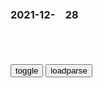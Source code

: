 ### 2021-12-　28

```note
```

<table id="tbc" style="white-space:pre-wrap">
</table>
<button onclick="toggleb()">toggle</button>
<button onclick="loadparse()">loadparse</button>
<br>
<!-- 🌸<br>🍅-　-🍑<hr>🍀 -->
<pre>
<textarea rows="30" cols="100" style="display: none" id="tar">

<font size="2"><b>
魏王武承嗣：则天亲侄，大周开国功臣，图谋太子位失利，郁闷而死</b></font><br>
https://mbd.baidu.com/newspage/data/landingsuper?context=%7B%22nid%22%3A%22news_9854445686246661023%22%7D&n_type=-1&p_from=-1

<font size="1" style="color:#DCDCDC"><b>2021/12/29 下午12:57:37</b></font><br>

<font size="2"><b>
种族歧视多严重？就算变成丧尸，我都不稀罕咬黑人,搞笑,恶搞整蛊,好看视频</b></font><br>
https://haokan.baidu.com/v?vid=10459823072578007706&sfrom=baidu-feed

<font size="1" style="color:#DCDCDC"><b>2021/12/29 上午11:39:33</b></font><br>

<font size="2"><b>
庄子·内篇·齐物论_古诗文网</b></font><br>
https://so.gushiwen.cn/guwen/bookv_3255.aspx

　　既使我与若辩矣，若胜我，我不若胜，若果是也？我果非也邪？我胜若，若不吾胜，我果是也？而果非也邪？其或是也？其或非也邪？其俱是也？其俱非也邪？我与若不能相知也。则人固受其黮暗，吾谁使正之？

倘使我和你展开辩论，你胜了我，我没有胜你，那么，你果真对，我果真错吗？我胜了你，你没有胜我，我果真对，你果真错吗？难道我们两人有谁是正确的，有谁是不正确的吗？难道我们两人都是正确的，或都是不正确的吗？我和你都无从知道，而世人原本也都承受着蒙昧与晦暗，我们又能让谁作出正确的裁定？

<font size="1" style="color:#DCDCDC"><b>2021/12/29 上午11:29:07</b></font><br>

<font size="2"><b>
关于“眯眯眼”事件的反思，《庄子》：不要让“偏好”，成了标准</b></font><br>
https://mbd.baidu.com/newspage/data/landingsuper?context=%7B%22nid%22%3A%22news_9627737525314624798%22%7D&n_type=-1&p_from=-1

人心中的成见是一座大山，
任你怎么努力都休想搬动。
https://pics7.baidu.com/feed/cdbf6c81800a19d8cf37ae1146c32782a61e46b4.jpeg?token=1c43f3c372bb8a10af4b1aa07b2082e6/.jpg

<font size="1" style="color:#DCDCDC"><b>2021/12/29 上午11:23:29</b></font><br>

<font size="2"><b>
为什么怀念mz席，因为越来越多的年轻人已经觉醒</b></font><br>
https://view.inews.qq.com/a/20211226A049O800

出处存疑

你太高看他们了，他们懂得什么是资本主义吗？最多是倒退回半封建半殖m地sh去了。
资本主义是靠侵略和掠夺别的gj的财富而积累资本资产的，而搞修正主义的走资派们敢于侵略谁呀，不被侵略就阿弥陀佛了，他们只能是联合帝国主义gj，剥削和压迫本m族广大的rm百x，或者贱卖自己gj的资源以满足自己那贪得无厌的私利。
对外软弱妥协，对内重拳出击。最可怕的不仅是g内资本家如此，队伍内部的很多蛀虫也同样如此，两者相互勾结合二为一，趴在整个sh身上敲骨吸髓。

也不知道从什么时候开始，一个个大买办从原来缩躲的阴暗处，公然跳出来，光明正大的再次骑到rm的脖子上。

那条追求公平正义的征途，mz席生前没有走完，以后年轻人们会接着走下去。

怀念mz席，就是要从mz席领导亿万zgrm改天换地的伟大g命实践中汲取信心、勇气和力量，学到理论、经验和方法，然后身体力行，去建立一个没有人剥削人、人压迫人的新世界！

天下者我们的天下，gj者我们的gj，sh者我们的sh。我们不说谁说？我们不干谁干？

呐喊声仍犹在耳。
全世界无产者联合起来！

<font size="1" style="color:#DCDCDC"><b>2021/12/29 上午11:15:49</b></font><br>

<font size="2"><b>
《雄狮少年》为我们诠释了什么叫“黄四郎式傲慢”</b></font><br>
https://mbd.baidu.com/newspage/data/landingsuper?context=%7B%22nid%22%3A%22news_8890739459604598128%22%7D&n_type=-1&p_from=-1

你家对面住着武大武二两兄弟。武大郎是矮个子，被人嘲讽为“三寸丁谷树皮”，武二郎身高九尺，能用拳头打死老虎。然后你顶着大红花，上人家门口敲锣打鼓，科普谷树皮的72种药用价值，还自以为是讨好了人家的兄弟。你猜武二郎会不会出来揍你？

他们当了太久的黄四郎，总以为按一按脑袋，大家就把真金白银交上来了。

黄四郎老爷除了鱼肉乡里之外，还要把人卖到美国修铁路，

你要是顺着他们的话说，直接就输了。如果你真想把黄四郎和胡百、胡千、胡万们一波带走，就一定不能掉进他们的坑里。

拥有造梗能力的写手，相当于拥有舆l场上的核武器，以及自媒体界的屠龙刀。虽然他们自己的内容力量微薄，但可以用梗诱发二次创作，从而让大z通通参与进来，形成高效裂变的结果。这种途径，无疑是摧毁黄四郎的最边界方式。

不信你把《雄狮少年》和苏联笑话结合一把，然后让段子手们发出去。黄老爷不接招就是理亏，他们但凡接招，我们也照样可以把各式各样的帽子，给他们原样扣回去。

<font size="1" style="color:#DCDCDC"><b>2021/12/29 上午11:08:34</b></font><br>

<font size="2"><b>
法国继续严打：至少99座清z寺遭调查，其中21座已关闭</b></font><br>
https://mbd.baidu.com/newspage/data/landingsuper?context=%7B%22nid%22%3A%22news_8641589987309201279%22%7D&n_type=-1&p_from=-1

<font size="1" style="color:#DCDCDC"><b>2021/12/29 上午10:33:23</b></font><br>

<font size="2"><b>
我这么差劲，你怎么还愿意跟我一辈子,音乐,流行音乐,好看视频</b></font><br>
https://haokan.baidu.com/v?vid=12864108187317378721&sfrom=baidu-feed

gotta have you

<font size="1" style="color:#DCDCDC"><b>2021/12/29 上午10:30:05</b></font><br>

<font size="2"><b>
《彩绘心天地》愿平凡的一生如你所愿</b></font><br>
https://baijiahao.baidu.com/s?id=1646805720686333931&wfr=spider&for=pc

在这个家里，我排第一，狗排第二，鸡排第三，你排最后。

<font size="1" style="color:#DCDCDC"><b>2021/12/29 上午10:36:16</b></font><br>

<font size="2"><b>
邪不压正：不能说是毫无关系，只能说是一模一样，太搞笑了,影视,历史片,好看视频</b></font><br>
https://haokan.baidu.com/v?vid=11604674148292613476&sfrom=baidu-feed

<font size="1" style="color:#DCDCDC"><b>2021/12/29 上午10:28:51</b></font><br>

<font size="2"><b>
“蜥蜴人”伪装被拆穿？那个统治20亿人的国王，当选全美年度恶人</b></font><br>
https://mbd.baidu.com/newspage/data/landingsuper?context=%7B%22nid%22%3A%22news_9285154973687291431%22%7D&n_type=-1&p_from=-1

接下来发生的一件事，彻底坐实了扎克伯格“插刀教教主”的名号。

小扎结识了投资家肖恩·帕克后，逐渐削弱萨维林的影响力，后来还用了增发股票的方法，把萨维林的股份稀释到10%。

事后，小扎又把肖恩一脚踢开，一套组合拳打下来之后，已经没有人能撼动他在脸书内部的地位了。所以说，世人对小扎多有误解，本以为是个只懂技术的IT男，其实是合纵连横的q术专家。

此外，小扎还自封为“zg好女婿”，老婆是h裔，夫妻俩都热爱zg文化；“苦练”h语，在清华大学演讲时坚持用z文互动；在雾霾笼罩下的天a门广场晨跑。

而所谓的慈善事业，只不过是避税工具而已。他口中99%的股份，全都捐给自家基金会了，不仅没有失去公司的控制权，还省下了一大笔税务。

他可以为了打压Tiktok，和特朗普勾勾搭搭，也可以在川宝落败后，立马划清界限，反手一招就是封禁账号。用特朗普的话说就是，小扎这人忒不地道，原先经常去白宫拍马屁，现在又跟风背叛他，

两面三刀，侵犯隐私，操纵信息，干涉z务…

正如脸书的一位美国用户所说，“扎克伯格的表现，深刻地诠释了为什么其他gj都讨厌美国人”。

<font size="1" style="color:#DCDCDC"><b>2021/12/29 上午10:16:31</b></font><br>

<font size="2"><b>
香g已回归24年，这顶来自英国的假发戴着还有何意义？何不脱掉它</b></font><br>
https://mbd.baidu.com/newspage/data/landingsuper?context=%7B%22nid%22%3A%22news_9700246739475298255%22%7D&n_type=-1&p_from=-1

国王得了病，除了丑，总是要想办法弥补一下子。毕竟，制定规则的人真的可以为所欲为。为了掩盖自己的秃头，理查二世便开始在英国推广假发。

<font size="1" style="color:#DCDCDC"><b>2021/12/29 上午9:57:12</b></font><br>

<font size="2"><b>
车臣l导人：只要获得授q，我让乌克兰并入俄罗斯</b></font><br>
https://mbd.baidu.com/newspage/data/landingsuper?context=%7B%22nid%22%3A%22news_9778230490881774217%22%7D&n_type=-1&p_from=-1

<font size="1" style="color:#DCDCDC"><b>2021/12/29 上午9:53:15</b></font><br>

<font size="2"><b>
目瞪口呆！上帝也开始用大数据了……</b></font><br>
https://mbd.baidu.com/newspage/data/landingsuper?context=%7B%22nid%22%3A%22news_8817010857012477365%22%7D&n_type=-1&p_from=-1

这些教堂之所以这么积极地使用Gloo的服务，是因为他们发现很多人在生活遇到困难时，更有可能会接受宗教组织的宣传，因此挖掘出自己社区里那些最近不太如意的人，就可以对他们定向传教了。

<font size="1" style="color:#DCDCDC"><b>2021/12/29 上午9:50:46</b></font><br>

</textarea>
</pre>
<!-- 🍀<br>🍑-　-🍅<hr>🌸 -->

```tip
```

<script src="https://cdn.jsdelivr.net/npm/jquery@3.5.1/dist/jquery.min.js"></script>

<link rel="stylesheet" href="https://cdn.jsdelivr.net/gh/fancyapps/fancybox@3.5.7/dist/jquery.fancybox.min.css" />
<script src="https://cdn.jsdelivr.net/gh/fancyapps/fancybox@3.5.7/dist/jquery.fancybox.min.js"></script>

<script type="text/javascript">

var __urlRegex = /(\b(https?|ftp|file):\/\/[-A-Z0-9+&@#\/%?=~_|!:,.;]*[-A-Z0-9+&@#\/%=~_|])/ig;
var __imgRegex = /\.(?:jpe?g|gif|png)$/i;

loadparse();

function parseURL($string){

    var exp = __urlRegex;
    return $string.replace(exp,function(match){
            __imgRegex.lastIndex=0;
            if(__imgRegex.test(match)){
                return '<a data-fancybox="gallery" href="' + match.replace("/p=700", "")
                 + '"><img src="' + match.replace("/p=700", "/p=160x200")+'" width="64"></a>';
            }
            else{
                return '<a href="' + match + '" target="_blank">' + match + '</a>';
            }
        }
    );
}

function loadparse() {
  tbc.innerHTML = parseURL(tar.value);
}

function toggleb() {
  var x = document.getElementById("tar");
  if (x.style.display === "none") {
    x.style.display = "";
  } else {
    x.style.display = "none";
  }
}

</script>

